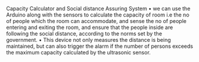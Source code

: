 Capacity Calculator and Social distance Assuring System
•	we can use the Arduino along with the sensors to calculate the capacity of room i.e the no of people which the room can accommodate, and sense the no of people entering and exiting the room, and ensure that the people inside are following the social distance, according to the norms set by the government.
•	This device not only measures the distance is being maintained, but can also trigger the alarm if the number of persons exceeds the maximum capacity calculated by the ultrasonic sensor.
